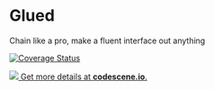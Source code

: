 # Glued
Chain like a pro, make a fluent interface out anything

[![Coverage Status](https://coveralls.io/repos/github/corker/Glued/badge.svg?branch=master)](https://coveralls.io/github/corker/Glued?branch=master)

[![](https://codescene.io/projects/5269/status.svg) Get more details at **codescene.io**.](https://codescene.io/projects/5269/jobs/latest-successful/results)
